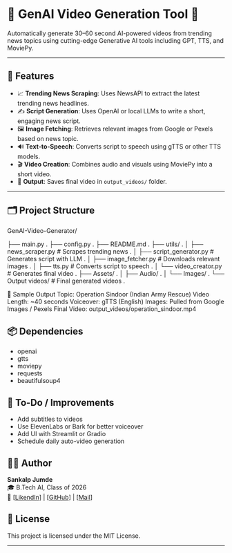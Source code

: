 # 🧠 GenAI Video Generation Tool 🎥

Automatically generate 30–60 second AI-powered videos from trending news topics using cutting-edge Generative AI tools including GPT, TTS, and MoviePy.

---

## 🚀 Features

- 📈 **Trending News Scraping**: Uses NewsAPI to extract the latest trending news headlines.
- ✍️ **Script Generation**: Uses OpenAI or local LLMs to write a short, engaging news script.
- 🖼️ **Image Fetching**: Retrieves relevant images from Google or Pexels based on news topic.
- 🔊 **Text-to-Speech**: Converts script to speech using gTTS or other TTS models.
- 🎬 **Video Creation**: Combines audio and visuals using MoviePy into a short video.
- 💾 **Output**: Saves final video in `output_videos/` folder.

---

## 🗂️ Project Structure

GenAI-Video-Generator/

├── main.py .
├── config.py .
├── README.md .
├── utils/ .
│ ├── news_scraper.py # Scrapes trending news .
│ ├── script_generator.py # Generates script with LLM .
│ ├── image_fetcher.py # Downloads relevant images .
│ ├── tts.py # Converts script to speech .
│ └── video_creator.py # Generates final video .
├── Assets/ .
│ ├── Audio/ .
│ └── Images/ .
└── Output videos/ # Final generated videos .

🧪 Sample Output
Topic: Operation Sindoor (Indian Army Rescue)
Video Length: ~40 seconds
Voiceover: gTTS (English)
Images: Pulled from Google Images / Pexels
Final Video: output_videos/operation_sindoor.mp4

## 📦 Dependencies
- openai
- gtts
- moviepy
- requests
- beautifulsoup4

## 🔮 To-Do / Improvements
- Add subtitles to videos
- Use ElevenLabs or Bark for better voiceover
- Add UI with Streamlit or Gradio
- Schedule daily auto-video generation

## 👨‍💻 Author
**Sankalp Jumde**  
🎓 B.Tech AI, Class of 2026  
🔗 [[LikendIn](https://www.linkedin.com/in/sankalp-jumde/)] | [[GitHub](https://github.com/SankalpJumde)] | [[Mail](sankalpkrishna1103@gmail.com)]

## 📄 License
This project is licensed under the MIT License.

---
